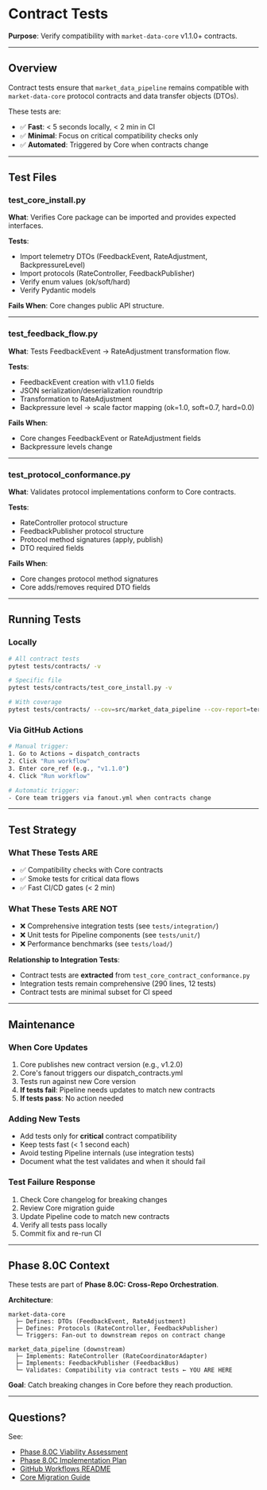 # Contract Tests

**Purpose**: Verify compatibility with `market-data-core` v1.1.0+ contracts.

---

## Overview

Contract tests ensure that `market_data_pipeline` remains compatible with
`market-data-core` protocol contracts and data transfer objects (DTOs).

These tests are:
- ✅ **Fast**: < 5 seconds locally, < 2 min in CI
- ✅ **Minimal**: Focus on critical compatibility checks only
- ✅ **Automated**: Triggered by Core when contracts change

---

## Test Files

### test_core_install.py
**What**: Verifies Core package can be imported and provides expected interfaces.

**Tests**:
- Import telemetry DTOs (FeedbackEvent, RateAdjustment, BackpressureLevel)
- Import protocols (RateController, FeedbackPublisher)
- Verify enum values (ok/soft/hard)
- Verify Pydantic models

**Fails When**: Core changes public API structure.

---

### test_feedback_flow.py
**What**: Tests FeedbackEvent → RateAdjustment transformation flow.

**Tests**:
- FeedbackEvent creation with v1.1.0 fields
- JSON serialization/deserialization roundtrip
- Transformation to RateAdjustment
- Backpressure level → scale factor mapping (ok=1.0, soft=0.7, hard=0.0)

**Fails When**: 
- Core changes FeedbackEvent or RateAdjustment fields
- Backpressure levels change

---

### test_protocol_conformance.py
**What**: Validates protocol implementations conform to Core contracts.

**Tests**:
- RateController protocol structure
- FeedbackPublisher protocol structure
- Protocol method signatures (apply, publish)
- DTO required fields

**Fails When**: 
- Core changes protocol method signatures
- Core adds/removes required DTO fields

---

## Running Tests

### Locally
```bash
# All contract tests
pytest tests/contracts/ -v

# Specific file
pytest tests/contracts/test_core_install.py -v

# With coverage
pytest tests/contracts/ --cov=src/market_data_pipeline --cov-report=term
```

### Via GitHub Actions
```bash
# Manual trigger:
1. Go to Actions → dispatch_contracts
2. Click "Run workflow"
3. Enter core_ref (e.g., "v1.1.0")
4. Click "Run workflow"

# Automatic trigger:
- Core team triggers via fanout.yml when contracts change
```

---

## Test Strategy

### What These Tests ARE
- ✅ Compatibility checks with Core contracts
- ✅ Smoke tests for critical data flows
- ✅ Fast CI/CD gates (< 2 min)

### What These Tests ARE NOT
- ❌ Comprehensive integration tests (see `tests/integration/`)
- ❌ Unit tests for Pipeline components (see `tests/unit/`)
- ❌ Performance benchmarks (see `tests/load/`)

**Relationship to Integration Tests**:
- Contract tests are **extracted** from `test_core_contract_conformance.py`
- Integration tests remain comprehensive (290 lines, 12 tests)
- Contract tests are minimal subset for CI speed

---

## Maintenance

### When Core Updates
1. Core publishes new contract version (e.g., v1.2.0)
2. Core's fanout triggers our dispatch_contracts.yml
3. Tests run against new Core version
4. **If tests fail**: Pipeline needs updates to match new contracts
5. **If tests pass**: No action needed

### Adding New Tests
- Add tests only for **critical** contract compatibility
- Keep tests fast (< 1 second each)
- Avoid testing Pipeline internals (use integration tests)
- Document what the test validates and when it should fail

### Test Failure Response
1. Check Core changelog for breaking changes
2. Review Core migration guide
3. Update Pipeline code to match new contracts
4. Verify all tests pass locally
5. Commit fix and re-run CI

---

## Phase 8.0C Context

These tests are part of **Phase 8.0C: Cross-Repo Orchestration**.

**Architecture**:
```
market-data-core
  ├─ Defines: DTOs (FeedbackEvent, RateAdjustment)
  ├─ Defines: Protocols (RateController, FeedbackPublisher)
  └─ Triggers: Fan-out to downstream repos on contract change

market_data_pipeline (downstream)
  ├─ Implements: RateController (RateCoordinatorAdapter)
  ├─ Implements: FeedbackPublisher (FeedbackBus)
  └─ Validates: Compatibility via contract tests ← YOU ARE HERE
```

**Goal**: Catch breaking changes in Core before they reach production.

---

## Questions?

See:
- [Phase 8.0C Viability Assessment](../../PHASE_8.0C_VIABILITY_ASSESSMENT.md)
- [Phase 8.0C Implementation Plan](../../PHASE_8.0C_IMPLEMENTATION_PLAN.md)
- [GitHub Workflows README](../../.github/workflows/README.md)
- [Core Migration Guide](../../docs/PHASE_8.0_MIGRATION_GUIDE.md)

